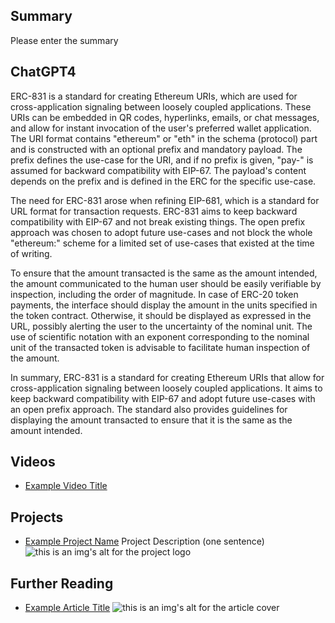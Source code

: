 ## Summary

Please enter the summary

## ChatGPT4

ERC-831 is a standard for creating Ethereum URIs, which are used for cross-application signaling between loosely coupled applications. These URIs can be embedded in QR codes, hyperlinks, emails, or chat messages, and allow for instant invocation of the user's preferred wallet application. The URI format contains "ethereum" or "eth" in the schema (protocol) part and is constructed with an optional prefix and mandatory payload. The prefix defines the use-case for the URI, and if no prefix is given, "pay-" is assumed for backward compatibility with EIP-67. The payload's content depends on the prefix and is defined in the ERC for the specific use-case. 

The need for ERC-831 arose when refining EIP-681, which is a standard for URL format for transaction requests. ERC-831 aims to keep backward compatibility with EIP-67 and not break existing things. The open prefix approach was chosen to adopt future use-cases and not block the whole "ethereum:" scheme for a limited set of use-cases that existed at the time of writing. 

To ensure that the amount transacted is the same as the amount intended, the amount communicated to the human user should be easily verifiable by inspection, including the order of magnitude. In case of ERC-20 token payments, the interface should display the amount in the units specified in the token contract. Otherwise, it should be displayed as expressed in the URL, possibly alerting the user to the uncertainty of the nominal unit. The use of scientific notation with an exponent corresponding to the nominal unit of the transacted token is advisable to facilitate human inspection of the amount. 

In summary, ERC-831 is a standard for creating Ethereum URIs that allow for cross-application signaling between loosely coupled applications. It aims to keep backward compatibility with EIP-67 and adopt future use-cases with an open prefix approach. The standard also provides guidelines for displaying the amount transacted to ensure that it is the same as the amount intended.

## Videos

- [Example Video Title](https://www.youtube.com/watch?v=TDGq4aeevgY)

## Projects

- [Example Project Name](https://xxxx.xxx/xxxxx) Project Description (one sentence) ![this is an img's alt for the project logo](https://xxxx.xxx/project-logo.xxx)

## Further Reading

- [Example Article Title](https://xxxx.xxx/xxxxx) ![this is an img's alt for the article cover](https://xxxx.xxx/article-cover.xxx)

